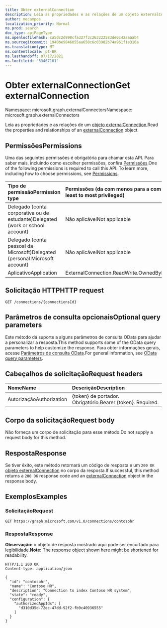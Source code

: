 ```yaml
---
title: Obter externalConnection
description: Leia as propriedades e as relações de um objeto externalConnection.
author: mecampos
localization_priority: Normal
ms.prod: search
doc_type: apiPageType
ms.openlocfilehash: ca5dc2d998cfa327f3c263222583de0c42aaaab4
ms.sourcegitcommit: 1940be9846055aa650c6c03982b74a961f1e316a
ms.translationtype: MT
ms.contentlocale: pt-BR
ms.lasthandoff: 07/17/2021
ms.locfileid: "53467181"
---
```

# <a name="get-externalconnection"></a><span data-ttu-id="f369c-103">Obter externalConnection</span><span class="sxs-lookup"><span data-stu-id="f369c-103">Get externalConnection</span></span>
<span data-ttu-id="f369c-104">Namespace: microsoft.graph.externalConnectors</span><span class="sxs-lookup"><span data-stu-id="f369c-104">Namespace: microsoft.graph.externalConnectors</span></span>



<span data-ttu-id="f369c-105">Leia as propriedades e as relações de um [objeto externalConnection.](../resources/externalconnectors-externalconnection.md)</span><span class="sxs-lookup"><span data-stu-id="f369c-105">Read the properties and relationships of an [externalConnection](../resources/externalconnectors-externalconnection.md) object.</span></span>

## <a name="permissions"></a><span data-ttu-id="f369c-106">Permissões</span><span class="sxs-lookup"><span data-stu-id="f369c-106">Permissions</span></span>
<span data-ttu-id="f369c-p101">Uma das seguintes permissões é obrigatória para chamar esta API. Para saber mais, incluindo como escolher permissões, confira [Permissões](/graph/permissions-reference).</span><span class="sxs-lookup"><span data-stu-id="f369c-p101">One of the following permissions is required to call this API. To learn more, including how to choose permissions, see [Permissions](/graph/permissions-reference).</span></span>

|<span data-ttu-id="f369c-109">Tipo de permissão</span><span class="sxs-lookup"><span data-stu-id="f369c-109">Permission type</span></span>|<span data-ttu-id="f369c-110">Permissões (da com menos para a com mais privilégios)</span><span class="sxs-lookup"><span data-stu-id="f369c-110">Permissions (from least to most privileged)</span></span>|
|:---|:---|
|<span data-ttu-id="f369c-111">Delegado (conta corporativa ou de estudante)</span><span class="sxs-lookup"><span data-stu-id="f369c-111">Delegated (work or school account)</span></span>|<span data-ttu-id="f369c-112">Não aplicável</span><span class="sxs-lookup"><span data-stu-id="f369c-112">Not applicable</span></span>|
|<span data-ttu-id="f369c-113">Delegado (conta pessoal da Microsoft)</span><span class="sxs-lookup"><span data-stu-id="f369c-113">Delegated (personal Microsoft account)</span></span>|<span data-ttu-id="f369c-114">Não aplicável</span><span class="sxs-lookup"><span data-stu-id="f369c-114">Not applicable</span></span>|
|<span data-ttu-id="f369c-115">Aplicativo</span><span class="sxs-lookup"><span data-stu-id="f369c-115">Application</span></span>| <span data-ttu-id="f369c-116">ExternalConnection.ReadWrite.OwnedBy</span><span class="sxs-lookup"><span data-stu-id="f369c-116">ExternalConnection.ReadWrite.OwnedBy</span></span>|

## <a name="http-request"></a><span data-ttu-id="f369c-117">Solicitação HTTP</span><span class="sxs-lookup"><span data-stu-id="f369c-117">HTTP request</span></span>

<!-- {
  "blockType": "ignored"
}
-->
``` http
GET /connections/{connectionsId}
```

## <a name="optional-query-parameters"></a><span data-ttu-id="f369c-118">Parâmetros de consulta opcionais</span><span class="sxs-lookup"><span data-stu-id="f369c-118">Optional query parameters</span></span>
<span data-ttu-id="f369c-119">Este método dá suporte a alguns parâmetros de consulta OData para ajudar a personalizar a resposta.</span><span class="sxs-lookup"><span data-stu-id="f369c-119">This method supports some of the OData query parameters to help customize the response.</span></span> <span data-ttu-id="f369c-120">Para obter informações gerais, acesse [Parâmetros de consulta OData](/graph/query-parameters).</span><span class="sxs-lookup"><span data-stu-id="f369c-120">For general information, see [OData query parameters](/graph/query-parameters).</span></span>

## <a name="request-headers"></a><span data-ttu-id="f369c-121">Cabeçalhos de solicitação</span><span class="sxs-lookup"><span data-stu-id="f369c-121">Request headers</span></span>
|<span data-ttu-id="f369c-122">Nome</span><span class="sxs-lookup"><span data-stu-id="f369c-122">Name</span></span>|<span data-ttu-id="f369c-123">Descrição</span><span class="sxs-lookup"><span data-stu-id="f369c-123">Description</span></span>|
|:---|:---|
|<span data-ttu-id="f369c-124">Autorização</span><span class="sxs-lookup"><span data-stu-id="f369c-124">Authorization</span></span>|<span data-ttu-id="f369c-p103">{token} de portador. Obrigatório.</span><span class="sxs-lookup"><span data-stu-id="f369c-p103">Bearer {token}. Required.</span></span>|

## <a name="request-body"></a><span data-ttu-id="f369c-127">Corpo da solicitação</span><span class="sxs-lookup"><span data-stu-id="f369c-127">Request body</span></span>
<span data-ttu-id="f369c-128">Não forneça um corpo de solicitação para esse método.</span><span class="sxs-lookup"><span data-stu-id="f369c-128">Do not supply a request body for this method.</span></span>

## <a name="response"></a><span data-ttu-id="f369c-129">Resposta</span><span class="sxs-lookup"><span data-stu-id="f369c-129">Response</span></span>

<span data-ttu-id="f369c-130">Se tiver êxito, este método retornará um código de resposta e um `200 OK` [objeto externalConnection](../resources/externalconnectors-externalconnection.md) no corpo da resposta.</span><span class="sxs-lookup"><span data-stu-id="f369c-130">If successful, this method returns a `200 OK` response code and an [externalConnection](../resources/externalconnectors-externalconnection.md) object in the response body.</span></span>

## <a name="examples"></a><span data-ttu-id="f369c-131">Exemplos</span><span class="sxs-lookup"><span data-stu-id="f369c-131">Examples</span></span>

### <a name="request"></a><span data-ttu-id="f369c-132">Solicitação</span><span class="sxs-lookup"><span data-stu-id="f369c-132">Request</span></span>
<!-- {
  "blockType": "request",
  "name": "get_externalconnection"
}
-->
``` http
GET https://graph.microsoft.com/v1.0/connections/contosohr
```


### <a name="response"></a><span data-ttu-id="f369c-133">Resposta</span><span class="sxs-lookup"><span data-stu-id="f369c-133">Response</span></span>
<span data-ttu-id="f369c-134">**Observação:** o objeto de resposta mostrado aqui pode ser encurtado para legibilidade.</span><span class="sxs-lookup"><span data-stu-id="f369c-134">**Note:** The response object shown here might be shortened for readability.</span></span>
<!-- {
  "blockType": "response",
  "truncated": true,
  "@odata.type": "microsoft.graph.externalConnectors.externalConnection"
}
-->
``` http
HTTP/1.1 200 OK
Content-type: application/json

{
  "id": "contosohr",
  "name": "Contoso HR",
  "description": "Connection to index Contoso HR system",
  "state": "ready",
  "configuration": {
    "authorizedAppIds": [
      "d310d35d-72ec-47dd-92f2-fb9c40936555"
    ]
  }
}
```

